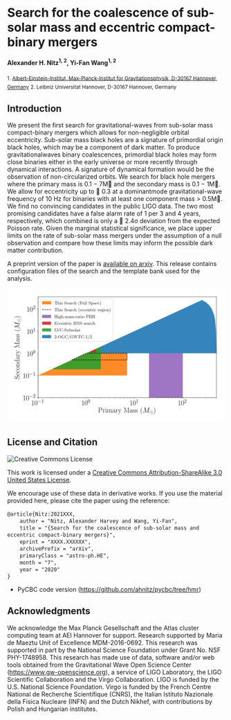 # Search for the coalescence of sub-solar mass and eccentric compact-binary mergers
**Alexander H. Nitz<sup>1, 2</sup>, Yi-Fan Wang<sup>1, 2</sup>**

 <sub>1. [Albert-Einstein-Institut, Max-Planck-Institut for Gravitationsphysik, D-30167 Hannover, Germany](http://www.aei.mpg.de/obs-rel-cos)</sub>
 <sub>2. Leibniz Universitat Hannover, D-30167 Hannover, Germany</sub>

## Introduction ##

We present the first search for gravitational-waves from sub-solar mass compact-binary mergers
which allows for non-negligible orbital eccentricity. Sub-solar mass black holes are a signature of
primordial origin black holes, which may be a component of dark matter. To produce gravitationalwaves binary coalescences, primordial black holes may form close binaries either in the early universe
or more recently through dynamical interactions. A signature of dynamical formation would be the
observation of non-circularized orbits. We search for black hole mergers where the primary mass is
0.1 − 7M and the secondary mass is 0.1 − 1M. We allow for eccentricity up to ∼ 0.3 at a dominantmode gravitational-wave frequency of 10 Hz for binaries with at least one component mass > 0.5M.
We find no convincing candidates in the public LIGO data. The two most promising candidates have
a false alarm rate of 1 per 3 and 4 years, respectively, which combined is only a ∼ 2.4σ deviation
from the expected Poisson rate. Given the marginal statistical significance, we place upper limits on
the rate of sub-solar mass mergers under the assumption of a null observation and compare how these
limits may inform the possible dark matter contribution.


A preprint version of the paper is [available on arxiv](https://arxiv.org/abs/2007.03583).
This release contains configuration files of the search and the template bank used for the analysis.

![Overview of search region](searches.png)


## License and Citation

![Creative Commons License](https://i.creativecommons.org/l/by-sa/3.0/us/88x31.png "Creative Commons License")

This work is licensed under a [Creative Commons Attribution-ShareAlike 3.0 United States License](http://creativecommons.org/licenses/by-sa/3.0/us/).

We encourage use of these data in derivative works. If you use the material provided here, please cite the paper using the reference:

```
@article{Nitz:2021XXX,
    author = "Nitz, Alexander Harvey and Wang, Yi-Fan",
    title = "{Search for the coalescence of sub-solar mass and eccentric compact-binary mergers}",
    eprint = "XXXX.XXXXXX",
    archivePrefix = "arXiv",
    primaryClass = "astro-ph.HE",
    month = "7",
    year = "2020"
}
```

* PyCBC code version (https://github.com/ahnitz/pycbc/tree/hmr)

## Acknowledgments ##
We acknowledge the Max Planck Gesellschaft and the Atlas cluster computing team at AEI Hannover for support. Research supported by Maria de Maeztu Unit of Excellence MDM-2016-0692. This research was supported in part by the National Science Foundation under Grant No. NSF PHY-1748958. This research has made use of data, software and/or web tools obtained from the Gravitational Wave Open Science Center (https://www.gw-openscience.org), a service of LIGO Laboratory, the LIGO Scientific Collaboration and the Virgo Collaboration. LIGO is funded by the U.S. National Science Foundation. Virgo is funded by the French Centre National de Recherche Scientifique (CNRS), the Italian Istituto Nazionale della Fisica Nucleare (INFN) and the Dutch Nikhef, with contributions by Polish and Hungarian institutes.
